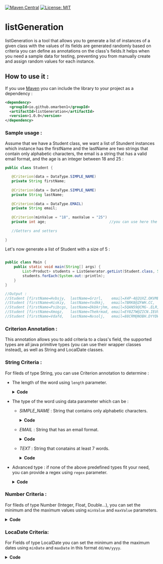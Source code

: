 
[![Maven Central](https://maven-badges.herokuapp.com/maven-central/io.github.omarben1/listGeneration/badge.svg)](https://maven-badges.herokuapp.com/maven-central/io.github.omarben1/listGeneration)
[![License: MIT](https://img.shields.io/badge/License-MIT-yellow.svg)](https://opensource.org/licenses/MIT)
# listGeneration
listGeneration is a tool that allows you to generate a list of instances of a given class with the values of its fields are generated
randomly based on criteria you can define as annotations on the class's fields.It helps when you need a sample data 
for testing, preventing you from manually create and assign random values for each instance.

## How to use it : 
If you use [Maven](http://maven.apache.org) you can include the library to your project as a dependency :
```xml
<dependency>
  <groupId>io.github.omarben1</groupId>
  <artifactId>listGeneration</artifactId>
  <version>1.0.0</version>
</dependency>
```

 ### Sample usage : 
 Assume that we have a Student class, we want a list of Stundent instances which instance has the firstName and the lastName are two strings that contain only alphabetic characters, the email is a string that has a valid email format, and the age is an integer between 18 and 25 : 
 
 ```JAVA
 public class Student {
 
	@Criterion(data = DataType.SIMPLE_NAME)
	private String firstName;
	
	@Criterion(data = DataType.SIMPLE_NAME)
	private String lastName;
  
    @Criterion(data = DataType.EMAIL)
    private String email;
	
	@Criterion(minValue = "18", maxValue = "25")
	private int age;                             //you can use here the wrapper class instead
  
    //Getters and setters
	
}
```
Let's now generate a list of Student with a size of 5 : 
 ```JAVA
 
 public class Main {
	 public static void main(String[] args) {
         List<Product> students = ListGenerator.getList(Student.class, 5);  
         students.forEach(System.out::println);
     }
 }
 
 //Output : 
//Student [firstName=Hvbsjy,  lastName=Grzrl,    email=X4P-4@2UXZ.OKVMBQ, age=19]
//Student [firstName=Hiskiy,  lastName=Yxdkkj,   email=7BRK8@ZFWH.CC,     age=21]
//Student [firstName=Psibcgs, lastName=Dkbkrjhm, email=5QAN59@CMG-.ELR,   age=23]
//Student [firstName=Xmogz,   lastName=Thekrmad, email=EY8Z7W@ZICN.IEUV,  age=20]
//Student [firstName=Vdafd,   lastName=Nvsolj,   email=88CRM@NOBH.DYYDW,  age=21]
```

### Criterion Annotation : 
This annotation allows you to add criteria to a class's field, the supported types are all java primitive types (you can use their wrapper classes instead), as well as String and LocalDate classes.

### String Criteria : 
For fileds of type String, you can use Criterion annotation to determine : 

* The length of the word using `length` parameter.
    
    <details>
    <summary><b>Code</b></summary>
  
    ```JAVA
    calss Product{
    
      @Criterion(length = "5")
      private String name;
      //... other fields
      
      }
    ```
  </details>
  
* The type of the word using data parameter which can be : 
  * *SIMPLE_NAME* : String that contains only alphabetic characters.
    
    <details>
    <summary><b>Code</b></summary>
  
    ```JAVA
    calss Product{
    
      @Criterion(data = DataType.SIMPLE_NAME)
      private String name;
      //... other fields
      
      }
      ```
  
    </details>
    
  * *EMAIL* : String that has an email format.
    
    <details>
    <summary><b>Code</b></summary>
  
    ```JAVA
    calss Customer{
    
      @Criterion(data = DataType.EMAIL)
      private String email;
      //...
      
      }
      ```
    </details>
    
   * *TEXT* : String that conatains at least 7 words.
    
      <details>
      <summary><b>Code</b></summary>

      ```JAVA
      calss Product{

        @Criterion(data = DataType.TEXT)
        private String description;
        //...

        }
        ```
      </details>
     
* Advanced type : if none of the above predefined types fit your need, you can provide a regex using `regex` parameter.
    
    <details>
    <summary><b>Code</b></summary>
  
    ```JAVA
    calss Product{
    
      @Criterion(regex = "^([A-Za-z0-9]{5}-){4}[A-Za-z0-9]{5}$")
      private String code;
      //...
      
      }
    ```
  </details>
    
### Number Criteria : 
For fileds of type Number (Integer, Float, Double...), you can set the minimum and the maximum values using `minValue` and `maxValue` parameters.

<details>
<summary><b>Code</b></summary>

```JAVA
calss Product{

  @Criterion(minValue = "1", maxaValue="100")
  private Integer quantity;
  
  @Criterion(minValue = "10.5", maxValue="111.33")
  private Double price;
  //...

  }
  ```
</details>
    
    
### LocaDate Criteria: 
For Fields of type LocalDate you can set the minimum and the maximum dates using `minDate` and `maxDate` in this format `dd/mm/yyyy`.

<details>
<summary><b>Code</b></summary>

```JAVA
calss Product{

  @Criterion(minDate = "11/01/2022", maxDate="13/05/2022")
  private LocalDate shipDate;
  //...

  }
  ```
</details>

